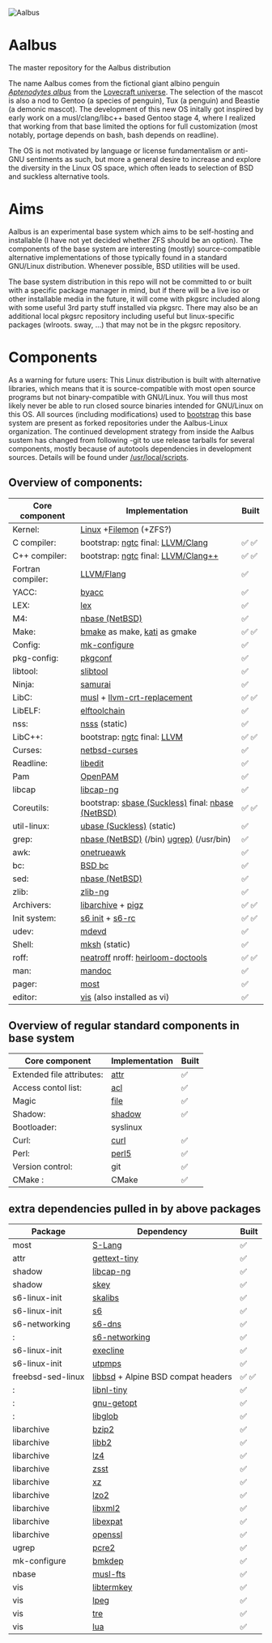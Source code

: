 ![Aalbus](https://static.wikia.nocookie.net/lovecraft/images/1/16/Albp3.jpg)

# Aalbus
The master repository for the Aalbus distribution

The name Aalbus comes from the fictional giant albino penguin [*Aptenodytes albus*](https://lovecraft.fandom.com/wiki/Albino_penguin) from the [Lovecraft universe](https://en.wikipedia.org/wiki/Lovecraftian_horror). The selection of the mascot is also a nod to Gentoo (a species of penguin), Tux (a penguin) and Beastie (a demonic mascot).
The development of this new OS initally got inspired by early work on a musl/clang/libc++ based Gentoo stage 4, where I realized that working from that base limited the options for full customization (most notably, portage depends on bash, bash depends on readline).

The OS is not motivated by language or license fundamentalism or anti-GNU sentiments as such, but more a general desire to increase and explore the diversity in the Linux OS space, which often leads to selection of BSD and suckless alternative tools.


# Aims
Aalbus is an experimental base system which aims to be self-hosting and installable (I have not yet decided whether ZFS should be an option). The components of the base system are interesting (mostly) source-compatible alternative implementations of those typically found in a standard GNU/Linux distribution. Whenever possible, BSD utilities will be used.

The base system distribution in this repo will not be committed to or built with a specific package manager in mind, but if there will be a live iso or other installable media in the future, it will come with pkgsrc included along with some useful 3rd party stuff installed via pkgsrc. There may also be an additional local pkgsrc repository including useful but linux-specific packages (wlroots. sway, ...) that may not be in the pkgsrc repository. 


# Components
As a warning for future users: This Linux distribution is built with alternative libraries, which means that it is source-compatible with most open source programs but not binary-compatible with GNU/Linux. You will thus most likely never be able to run closed source binaries intended for GNU/Linux on this OS. All sources (including modifications) used to [bootstrap](https://github.com/Aalbus-linux/Aalbus/blob/main/src/bootstrap) this base system are present as forked repositories under the Aalbus-Linux organization. The continued development strategy from inside the Aalbus sustem has changed from following -git to use release tarballs for several components, mostly because of autotools dependencies in development sources. Details will be found under [/usr/local/scripts](https://github.com/Aalbus-linux/Aalbus/tree/main/dest/usr/local/scripts).

## Overview of components:
Core component | Implementation | Built
------------ | ------------- | -------------
Kernel: | [Linux](https://github.com/Aalbus-linux/linux) +[Filemon](https://github.com/Aalbus-linux/filemon-linux) (+ZFS?) | 
C compiler: | bootstrap: [ngtc](https://github.com/Aalbus-linux/ngtc) final: [LLVM/Clang](https://github.com/Aalbus-linux/llvm-project) |  ✅ ✅
C++ compiler: | bootstrap: [ngtc](https://github.com/Aalbus-linux/ngtc) final: [LLVM/Clang++](https://github.com/Aalbus-linux/llvm-project) |  ✅ ✅
Fortran compiler: | [LLVM/Flang](https://github.com/Aalbus-linux/llvm-project) |  ✅
YACC: | [byacc](https://github.com/Aalbus-linux/byacc-snapshots) | ✅ 
LEX:  | [lex](https://github.com/Aalbus-linux/lex) |  ✅ 
M4: | [nbase (NetBSD)](https://github.com/Aalbus-linux/nbase)  | ✅
Make: | [bmake](https://github.com/Aalbus-linux/bmake) as make, [kati](https://github.com/Aalbus-linux/kati) as gmake | ✅ ✅ 
Config: | [mk-configure](https://github.com/Aalbus-linux/mk-configure) | ✅ 
pkg-config: | [pkgconf](https://github.com/Aalbus-linux/pkgconf) | ✅ 
libtool: | [slibtool](https://github.com/Aalbus-linux/slibtool) |  ✅
Ninja: | [samurai](https://github.com/Aalbus-linux/samurai) | ✅
LibC: | [musl](https://github.com/Aalbus-linux/musl) + [llvm-crt-replacement](https://github.com/Aalbus-linux/llvm-crt-replacement) |  ✅   ✅ 
LibELF: | [elftoolchain](https://github.com/Aalbus-linux/elftoolchain) | ✅
nss: | [nsss](https://github.com/Aalbus-linux/nsss) (static) |   ✅ 
LibC++: | bootstrap: [ngtc](https://github.com/Aalbus-linux/ngtc) final: [LLVM](https://github.com/Aalbus-linux/llvm-project) |  ✅  ✅
Curses: | [netbsd-curses](https://github.com/Aalbus-linux/netbsd-curses) |   ✅ 
Readline: | [libedit](https://github.com/Aalbus-linux/libedit) |  ✅
Pam | [OpenPAM](https://github.com/Aalbus-linux/OpenPAM) | ✅
libcap | [libcap-ng](https://github.com/Aalbus-linux/libcap-ng) | ✅
Coreutils: | bootstrap: [sbase (Suckless)]() final: [nbase (NetBSD)](https://github.com/Aalbus-linux/nbase)  | ✅ ✅
util-linux: | [ubase (Suckless)](https://github.com/Aalbus-linux/ubase) (static) | ✅
grep: | [nbase (NetBSD)](https://github.com/Aalbus-linux/nbase) (/bin) [ugrep)](https://github.com/Aalbus-linux/ugrep) (/usr/bin) | ✅ 
awk: | [onetrueawk](https://github.com/Aalbus-linux/awk) | ✅ 
bc: | [BSD bc](https://github.com/Aalbus-linux/bc) | ✅ 
sed: | [nbase (NetBSD)](https://github.com/Aalbus-linux/nbase)  | ✅
zlib: | [zlib-ng](https://github.com/Aalbus-linux/zlib-ng) | ✅ 
Archivers: | [libarchive](https://github.com/Aalbus-linux/libarchive) + [pigz](https://github.com/Aalbus-linux/pigz) | ✅ ✅
Init system: | [s6 init](https://github.com/Aalbus-linux/s6-linux-init) + [s6-rc](https://github.com/Aalbus-linux/s6-linux-init) | ✅ ✅ 
udev: | [mdevd](https://github.com/Aalbus-linux/mdevd) |  ✅ 
Shell: | [mksh](https://github.com/Aalbus-linux/mksh) (static) | ✅ 
roff: | [neatroff](https://github.com/Aalbus-linux/neatroff) nroff: [heirloom-doctools](https://github.com/Aalbus-linux/heirloom-doctools)| ✅ ✅
man: | [mandoc](https://github.com/Aalbus-linux/mandoc-mirror) | ✅ 
pager: | [most](https://github.com/Aalbus-linux/most-pager) | ✅ 
editor: | [vis](https://github.com/Aalbus-linux/vis) (also installed as vi) | ✅


## Overview of regular standard components in base system
Core component | Implementation | Built
------------ | ------------- | -------------
Extended file attributes: | [attr](https://github.com/Aalbus-linux/attr) |   ✅ 
Access contol list: | [acl](https://github.com/Aalbus-linux/acl) |  ✅ 
Magic | [file](https://github.com/Aalbus-linux/file) |  ✅
Shadow: | [shadow](https://github.com/Aalbus-linux/shadow) | ✅
Bootloader: | syslinux | 
Curl: | [curl](https://github.com/Aalbus-linux/curl) | ✅ 
Perl: | [perl5](https://github.com/Aalbus-linux/perl5) | ✅
Version control: | git | ✅ 
CMake : | CMake | ✅ 

## extra dependencies pulled in by above packages
Package | Dependency | Built
------------ | ------------- | -------------
most | [S-Lang](https://github.com/Aalbus-linux/S-Lang) |   ✅ 
attr | [gettext-tiny](https://github.com/Aalbus-linux/gettext-tiny) |  ✅ 
shadow | [libcap-ng](https://github.com/Aalbus-linux/libcap-ng) | ✅
shadow | [skey](https://github.com/Aalbus-linux/skey) | ✅
s6-linux-init | [skalibs](https://github.com/Aalbus-linux/skalibs) |   ✅ 
s6-linux-init | [s6](https://github.com/Aalbus-linux/s6) | ✅
s6-networking | [s6-dns](https://github.com/Aalbus-linux/s6-dns) | ✅
: | [s6-networking](https://github.com/Aalbus-linux/s6-networking) | ✅
s6-linux-init | [execline](https://github.com/Aalbus-linux/execline) |    ✅ 
s6-linux-init | [utpmps](https://github.com/Aalbus-linux/utmps) |   ✅ 
freebsd-sed-linux | [libbsd](https://github.com/Aalbus-linux/libbsd) + Alpine BSD compat headers | ✅ ✅
: | [libnl-tiny](https://github.com/Aalbus-linux/libnl-tiny) |  ✅ 
: | [gnu-getopt](https://github.com/Aalbus-linux/gnu-getopt) |  ✅ 
: | [libglob](https://github.com/Aalbus-linux/libglob) | ✅
libarchive | [bzip2](https://github.com/Aalbus-linux/bzip2) | ✅ 
libarchive | [libb2](https://github.com/Aalbus-linux/libb2) | ✅
libarchive | [lz4](https://github.com/Aalbus-linux/lz4) | ✅
libarchive | [zsst](https://github.com/Aalbus-linux/zstd) | ✅
libarchive | [xz](https://github.com/Aalbus-linux/xz) | ✅
libarchive | [lzo2](https://github.com/Aalbus-linux/lzo2) | ✅
libarchive | [libxml2](https://github.com/Aalbus-linux/libxml2) | ✅
libarchive | [libexpat](https://github.com/Aalbus-linux/libexpat) | ✅
libarchive | [openssl](https://github.com/Aalbus-linux/openssl) | ✅
ugrep | [pcre2](https://github.com/Aalbus-linux/pcre2) | ✅
mk-configure | [bmkdep](https://github.com/Aalbus-linux/bmkdep) | ✅ 
nbase | [musl-fts](https://github.com/Aalbus-linux/musl-fts) | ✅
vis | [libtermkey](https://github.com/Aalbus-linux/libtermkey) | ✅
vis | [lpeg](https://github.com/Aalbus-linux/lpeg) | ✅
vis | [tre](https://github.com/Aalbus-linux/tre) | ✅
vis | [lua](https://github.com/Aalbus-linux/lua) | ✅
